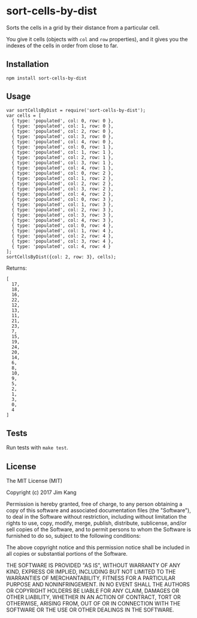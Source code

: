 sort-cells-by-dist
==================

Sorts the cells in a grid by their distance from a particular cell.

You give it cells (objects with `col` and `row` properties), and it gives you the indexes of the cells in order from close to far.

Installation
------------

    npm install sort-cells-by-dist

Usage
-----

    var sortCellsByDist = require('sort-cells-by-dist');
    var cells = [
      { type: 'populated', col: 0, row: 0 },
      { type: 'populated', col: 1, row: 0 },
      { type: 'populated', col: 2, row: 0 },
      { type: 'populated', col: 3, row: 0 },
      { type: 'populated', col: 4, row: 0 },
      { type: 'populated', col: 0, row: 1 },
      { type: 'populated', col: 1, row: 1 },
      { type: 'populated', col: 2, row: 1 },
      { type: 'populated', col: 3, row: 1 },
      { type: 'populated', col: 4, row: 1 },
      { type: 'populated', col: 0, row: 2 },
      { type: 'populated', col: 1, row: 2 },
      { type: 'populated', col: 2, row: 2 },
      { type: 'populated', col: 3, row: 2 },
      { type: 'populated', col: 4, row: 2 },
      { type: 'populated', col: 0, row: 3 },
      { type: 'populated', col: 1, row: 3 },
      { type: 'populated', col: 2, row: 3 },
      { type: 'populated', col: 3, row: 3 },
      { type: 'populated', col: 4, row: 3 },
      { type: 'populated', col: 0, row: 4 },
      { type: 'populated', col: 1, row: 4 },
      { type: 'populated', col: 2, row: 4 },
      { type: 'populated', col: 3, row: 4 },
      { type: 'populated', col: 4, row: 4 }
    ];
    sortCellsByDist({col: 2, row: 3}, cells);

Returns:

    [
      17,
      18,
      16,
      22,
      12,
      13,
      11,
      21,
      23,
      7,
      15,
      19,
      24,
      20,
      14,
      6,
      8,
      10,
      9,
      5,
      2,
      1,
      3,
      0,
      4
    ]

Tests
-----

Run tests with `make test`.

License
-------

The MIT License (MIT)

Copyright (c) 2017 Jim Kang

Permission is hereby granted, free of charge, to any person obtaining a copy
of this software and associated documentation files (the "Software"), to deal
in the Software without restriction, including without limitation the rights
to use, copy, modify, merge, publish, distribute, sublicense, and/or sell
copies of the Software, and to permit persons to whom the Software is
furnished to do so, subject to the following conditions:

The above copyright notice and this permission notice shall be included in
all copies or substantial portions of the Software.

THE SOFTWARE IS PROVIDED "AS IS", WITHOUT WARRANTY OF ANY KIND, EXPRESS OR
IMPLIED, INCLUDING BUT NOT LIMITED TO THE WARRANTIES OF MERCHANTABILITY,
FITNESS FOR A PARTICULAR PURPOSE AND NONINFRINGEMENT. IN NO EVENT SHALL THE
AUTHORS OR COPYRIGHT HOLDERS BE LIABLE FOR ANY CLAIM, DAMAGES OR OTHER
LIABILITY, WHETHER IN AN ACTION OF CONTRACT, TORT OR OTHERWISE, ARISING FROM,
OUT OF OR IN CONNECTION WITH THE SOFTWARE OR THE USE OR OTHER DEALINGS IN
THE SOFTWARE.

